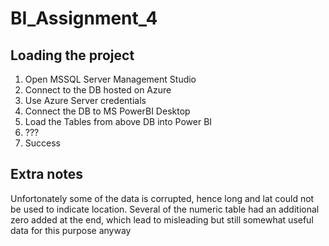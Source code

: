# BI_Assignment_4
## Loading the project
1. Open MSSQL Server Management Studio
2. Connect to the DB hosted on Azure
3. Use Azure Server credentials
4. Connect the DB to MS PowerBI Desktop
5. Load the Tables from above DB into Power BI
6. ???
7. Success

## Extra notes
Unfortonately some of the data is corrupted, hence long and lat could not be used to indicate location.
Several of the numeric table had an additional zero added at the end, which lead to misleading but still somewhat useful data for this purpose anyway
